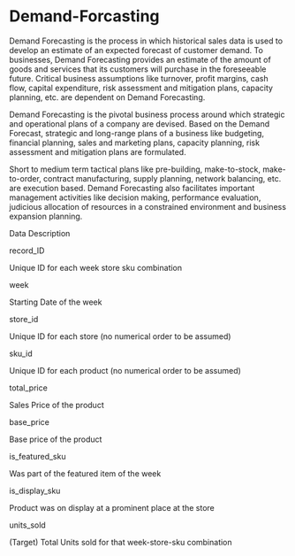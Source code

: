 # Demand-Forcasting

Demand Forecasting is the process in which historical sales data is used to develop an estimate of an expected forecast of customer demand. To businesses, Demand Forecasting provides an estimate of the amount of goods and services that its customers will purchase in the foreseeable future. Critical business assumptions like turnover, profit margins, cash flow, capital expenditure, risk assessment and mitigation plans, capacity planning, etc. are dependent on Demand Forecasting.

Demand Forecasting is the pivotal business process around which strategic and operational plans of a company are devised. Based on the Demand Forecast, strategic and long-range plans of a business like budgeting, financial planning, sales and marketing plans, capacity planning, risk assessment and mitigation plans are formulated.

Short to medium term tactical plans like pre-building, make-to-stock, make-to-order, contract manufacturing, supply planning, network balancing, etc. are execution based. Demand Forecasting also facilitates important management activities like decision making, performance evaluation, judicious allocation of resources in a constrained environment and business expansion planning.



Data Description

record_ID

Unique ID for each week store sku combination

week

Starting Date of the week

store_id

Unique ID for each store (no numerical order to be assumed)

sku_id

Unique ID for each product (no numerical order to be assumed)

total_price

Sales Price of the product 

base_price

Base price of the product

is_featured_sku

Was part of the featured item of the week

is_display_sku

Product was on display at a prominent place at the store

units_sold

(Target) Total Units sold for that week-store-sku combination
